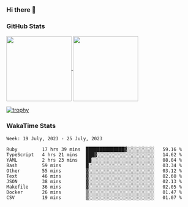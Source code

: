 ### Hi there 👋

### GitHub Stats

<a href="https://github.com/anuraghazra/github-readme-stats">
  <img align="center" height="170px" src="https://github-readme-stats.vercel.app/api/top-langs/?username=tksfjt1024&layout=compact&count_private=true&show_icons=true&show_icons=true&theme=graywhite" />
</a>
<a href="https://github.com/anuraghazra/github-readme-stats">
  <img align="center" height="170px" src="https://github-readme-stats.vercel.app/api?username=tksfjt1024&count_private=true&show_icons=true&show_icons=true&theme=graywhite" />
</a>

[![trophy](https://github-profile-trophy.vercel.app/?username=tksfjt1024)](https://github.com/ryo-ma/github-profile-trophy)

### WakaTime Stats

<!--START_SECTION:waka-->
```text
Week: 19 July, 2023 - 25 July, 2023

Ruby         17 hrs 39 mins  ██████████████▓░░░░░░░░░░   59.16 % 
TypeScript   4 hrs 21 mins   ███▓░░░░░░░░░░░░░░░░░░░░░   14.62 % 
YAML         2 hrs 23 mins   ██░░░░░░░░░░░░░░░░░░░░░░░   08.04 % 
Bash         59 mins         █░░░░░░░░░░░░░░░░░░░░░░░░   03.34 % 
Other        55 mins         ▓░░░░░░░░░░░░░░░░░░░░░░░░   03.12 % 
Text         46 mins         ▓░░░░░░░░░░░░░░░░░░░░░░░░   02.60 % 
JSON         38 mins         ▓░░░░░░░░░░░░░░░░░░░░░░░░   02.13 % 
Makefile     36 mins         ▓░░░░░░░░░░░░░░░░░░░░░░░░   02.05 % 
Docker       26 mins         ▒░░░░░░░░░░░░░░░░░░░░░░░░   01.47 % 
CSV          19 mins         ▒░░░░░░░░░░░░░░░░░░░░░░░░   01.07 % 
```
<!--END_SECTION:waka-->
